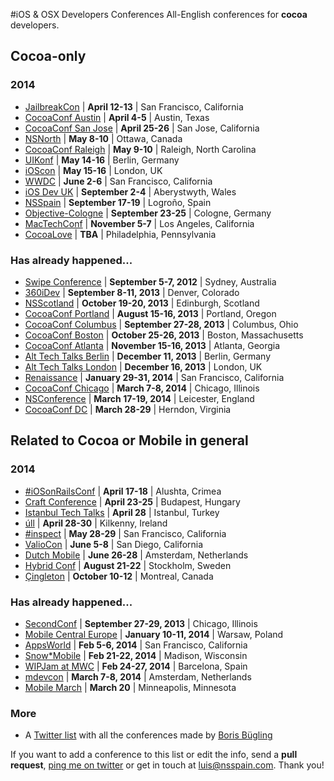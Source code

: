 #iOS & OSX Developers Conferences
All-English conferences for **cocoa** developers.

## Cocoa-only
### 2014
* [JailbreakCon](http://www.jailbreakcon.com/) | **April 12-13** | San Francisco, California
* [CocoaConf Austin](http://cocoaconf.com/austin-2014/home) | **April 4-5** | Austin, Texas
* [CocoaConf San Jose](http://cocoaconf.com/sanjose-2014/home) | **April 25-26** | San Jose, California
* [NSNorth](http://nsnorth.ca/) | **May 8-10** | Ottawa, Canada
* [CocoaConf Raleigh](http://cocoaconf.com/raleigh-2014/home) | **May 9-10** | Raleigh, North Carolina
* [UIKonf](http://www.uikonf.com/) | **May 14-16** | Berlin, Germany
* [iOScon](https://skillsmatter.com/conferences/1984-ios-exchange-2014) | **May 15-16** | London, UK
* [WWDC](https://developer.apple.com/wwdc/) | **June 2-6** | San Francisco, California
* [iOS Dev UK](http://www.iosdevuk.com/) | **September 2-4** | Aberystwyth, Wales
* [NSSpain](http://nsspain.com/) | **September 17-19** | Logroño, Spain
* [Objective-Cologne](http://objcgn.com/) | **September 23-25** | Cologne, Germany
* [MacTechConf](http://mactech.com/conference) | **November 5-7** | Los Angeles, California
* [CocoaLove](http://cocoalove.org/) | **TBA** | Philadelphia, Pennsylvania

### Has already happened...
* [Swipe Conference](http://swipeconference.com.au/) | **September 5-7, 2012** | Sydney, Australia
* [360iDev](http://360idev.com/) | **September 8-11, 2013** | Denver, Colorado
* [NSScotland](http://nsscotland.com/) | **October 19-20, 2013** | Edinburgh, Scotland
* [CocoaConf Portland](http://cocoaconf.com/portland-2013/home) | **August 15-16, 2013** | Portland, Oregon
* [CocoaConf Columbus](http://cocoaconf.com/columbus-2013/home) | **September 27-28, 2013** | Columbus, Ohio
* [CocoaConf Boston](http://cocoaconf.com/boston-2013/home) | **October 25-26, 2013** | Boston, Massachusetts
* [CocoaConf Atlanta](http://cocoaconf.com/atlanta-2013/home) | **November 15-16, 2013** | Atlanta, Georgia
* [Alt Tech Talks Berlin](http://www.alt-tech-talks.com) | **December 11, 2013** | Berlin, Germany
* [Alt Tech Talks London](http://www.alttechtalks.com) | **December 16, 2013** | London, UK
* [Renaissance](http://renaissance.io/2014) | **January 29-31, 2014** | San Francisco, California
* [CocoaConf Chicago](http://cocoaconf.com/chicago-2014/home) | **March 7-8, 2014** | Chicago, Illinois
* [NSConference](http://nsconference.com/) | **March 17-19, 2014** | Leicester, England
* [CocoaConf DC](http://cocoaconf.com/dc-2014/home) | **March 28-29** | Herndon, Virginia

## Related to Cocoa or Mobile in general
### 2014
* [#iOSonRailsConf](http://iosonrailsconf.eu/) | **April 17-18** | Alushta, Crimea
* [Craft Conference](http://craft-conf.com/2014/) | **April 23-25** | Budapest, Hungary
* [Istanbul Tech Talks](http://www.istanbultechtalks.com/) | **April 28** | Istanbul, Turkey
* [úll](http://2014.ull.ie/) | **April 28-30** | Kilkenny, Ireland
* [#inspect](http://www.rubymotion.com/conference/2014/) | **May 28-29** | San Francisco, California
* [ValioCon](http://valiocon.com/) | **June 5-8** | San Diego, California
* [Dutch Mobile](http://www.mobileconference.nl) | **June 26-28** | Amsterdam, Netherlands
* [Hybrid Conf](http://hybridconf.net/) | **August 21-22** | Stockholm, Sweden
* [Çingleton](http://cingleton.com/) | **October 10-12** | Montreal, Canada
 
### Has already happened...
* [SecondConf](http://www.secondconf.com/) | **September 27-29, 2013** | Chicago, Illinois
* [Mobile Central Europe](http://mobilecentraleurope.com) | **January 10-11, 2014** | Warsaw, Poland
* [AppsWorld](http://www.apps-world.net/northamerica/) | **Feb 5-6, 2014** | San Francisco, California
* [Snow*Mobile](http://2014.snow-mobile.org/) | **Feb 21-22, 2014** | Madison, Wisconsin
* [WIPJam at MWC](http://wip.org/wip-event/wipjam-mwc14/) | **Feb 24-27, 2014** | Barcelona, Spain
* [mdevcon](http://mdevcon.com/) | **March 7-8, 2014** | Amsterdam, Netherlands
* [Mobile March](http://mobilemarchtc.com/) | **March 20** | Minneapolis, Minnesota

### More
* A [Twitter list](https://twitter.com/NeoNacho/lists/cocoaconferences) with all the conferences made by [Boris Bügling](https://twitter.com/NeoNacho)

If you want to add a conference to this list or edit the info, send a **pull request**, [ping me on twitter](https://twitter.com/lascorbe) or get in touch at [luis@nsspain.com](mailto:luis@nsspain.com). Thank you!
